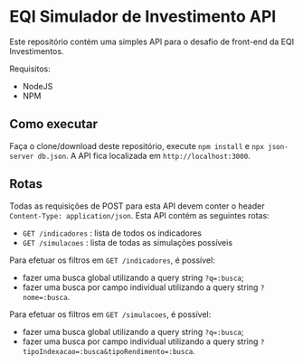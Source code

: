 # EQI Simulador de Investimento API
Este repositório contém uma simples API para o desafio de front-end da EQI Investimentos.

Requisitos:
* NodeJS
* NPM

## Como executar
Faça o clone/download deste repositório, execute `npm install` e `npx json-server db.json`. A API fica localizada em `http://localhost:3000`.

## Rotas
Todas as requisições de POST para esta API devem conter o header `Content-Type: application/json`.
Esta API contém as seguintes rotas:

* `GET /indicadores` : lista de todos os indicadores
* `GET /simulacoes` : lista de todas as simulações possíveis

Para efetuar os filtros em `GET /indicadores`, é possível:
* fazer uma busca global utilizando a query string `?q=:busca`;
* fazer uma busca por campo individual utilizando a query string `?nome=:busca`.

Para efetuar os filtros em `GET /simulacoes`, é possível:
* fazer uma busca global utilizando a query string `?q=:busca`;
* fazer uma busca por campo individual utilizando a query string `?tipoIndexacao=:busca&tipoRendimento=:busca`.

